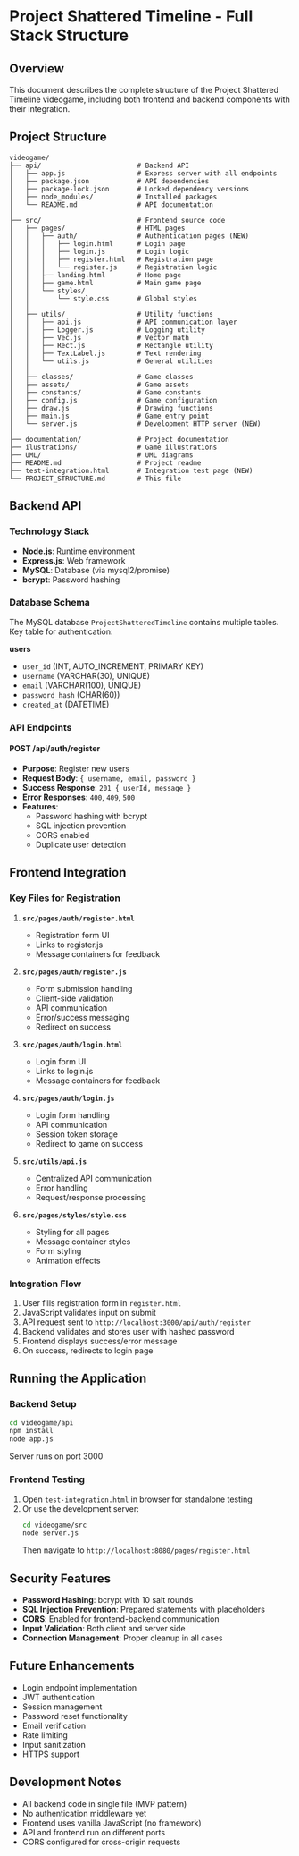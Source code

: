 # Project Shattered Timeline - Full Stack Structure

## Overview
This document describes the complete structure of the Project Shattered Timeline videogame, including both frontend and backend components with their integration.

## Project Structure

```
videogame/
├── api/                        # Backend API
│   ├── app.js                  # Express server with all endpoints
│   ├── package.json            # API dependencies
│   ├── package-lock.json       # Locked dependency versions
│   ├── node_modules/           # Installed packages
│   └── README.md               # API documentation
│
├── src/                        # Frontend source code
│   ├── pages/                  # HTML pages
│   │   ├── auth/               # Authentication pages (NEW)
│   │   │   ├── login.html      # Login page
│   │   │   ├── login.js        # Login logic
│   │   │   ├── register.html   # Registration page
│   │   │   └── register.js     # Registration logic
│   │   ├── landing.html        # Home page
│   │   ├── game.html           # Main game page
│   │   └── styles/
│   │       └── style.css       # Global styles
│   │
│   ├── utils/                  # Utility functions
│   │   ├── api.js              # API communication layer
│   │   ├── Logger.js           # Logging utility
│   │   ├── Vec.js              # Vector math
│   │   ├── Rect.js             # Rectangle utility
│   │   ├── TextLabel.js        # Text rendering
│   │   └── utils.js            # General utilities
│   │
│   ├── classes/                # Game classes
│   ├── assets/                 # Game assets
│   ├── constants/              # Game constants
│   ├── config.js               # Game configuration
│   ├── draw.js                 # Drawing functions
│   ├── main.js                 # Game entry point
│   └── server.js               # Development HTTP server (NEW)
│
├── documentation/              # Project documentation
├── ilustrations/               # Game illustrations
├── UML/                        # UML diagrams
├── README.md                   # Project readme
├── test-integration.html       # Integration test page (NEW)
└── PROJECT_STRUCTURE.md        # This file

```

## Backend API

### Technology Stack
- **Node.js**: Runtime environment
- **Express.js**: Web framework
- **MySQL**: Database (via mysql2/promise)
- **bcrypt**: Password hashing

### Database Schema
The MySQL database `ProjectShatteredTimeline` contains multiple tables. Key table for authentication:

**users**
- `user_id` (INT, AUTO_INCREMENT, PRIMARY KEY)
- `username` (VARCHAR(30), UNIQUE)
- `email` (VARCHAR(100), UNIQUE)
- `password_hash` (CHAR(60))
- `created_at` (DATETIME)

### API Endpoints

#### POST /api/auth/register
- **Purpose**: Register new users
- **Request Body**: `{ username, email, password }`
- **Success Response**: `201 { userId, message }`
- **Error Responses**: `400`, `409`, `500`
- **Features**:
  - Password hashing with bcrypt
  - SQL injection prevention
  - CORS enabled
  - Duplicate user detection

## Frontend Integration

### Key Files for Registration

1. **`src/pages/auth/register.html`**
   - Registration form UI
   - Links to register.js
   - Message containers for feedback

2. **`src/pages/auth/register.js`**
   - Form submission handling
   - Client-side validation
   - API communication
   - Error/success messaging
   - Redirect on success

3. **`src/pages/auth/login.html`**
   - Login form UI
   - Links to login.js
   - Message containers for feedback

4. **`src/pages/auth/login.js`**
   - Login form handling
   - API communication
   - Session token storage
   - Redirect to game on success

5. **`src/utils/api.js`**
   - Centralized API communication
   - Error handling
   - Request/response processing

6. **`src/pages/styles/style.css`**
   - Styling for all pages
   - Message container styles
   - Form styling
   - Animation effects

### Integration Flow

1. User fills registration form in `register.html`
2. JavaScript validates input on submit
3. API request sent to `http://localhost:3000/api/auth/register`
4. Backend validates and stores user with hashed password
5. Frontend displays success/error message
6. On success, redirects to login page

## Running the Application

### Backend Setup
```bash
cd videogame/api
npm install
node app.js
```
Server runs on port 3000

### Frontend Testing
1. Open `test-integration.html` in browser for standalone testing
2. Or use the development server:
   ```bash
   cd videogame/src
   node server.js
   ```
   Then navigate to `http://localhost:8080/pages/register.html`

## Security Features

- **Password Hashing**: bcrypt with 10 salt rounds
- **SQL Injection Prevention**: Prepared statements with placeholders
- **CORS**: Enabled for frontend-backend communication
- **Input Validation**: Both client and server side
- **Connection Management**: Proper cleanup in all cases

## Future Enhancements

- Login endpoint implementation
- JWT authentication
- Session management
- Password reset functionality
- Email verification
- Rate limiting
- Input sanitization
- HTTPS support

## Development Notes

- All backend code in single file (MVP pattern)
- No authentication middleware yet
- Frontend uses vanilla JavaScript (no framework)
- API and frontend run on different ports
- CORS configured for cross-origin requests 